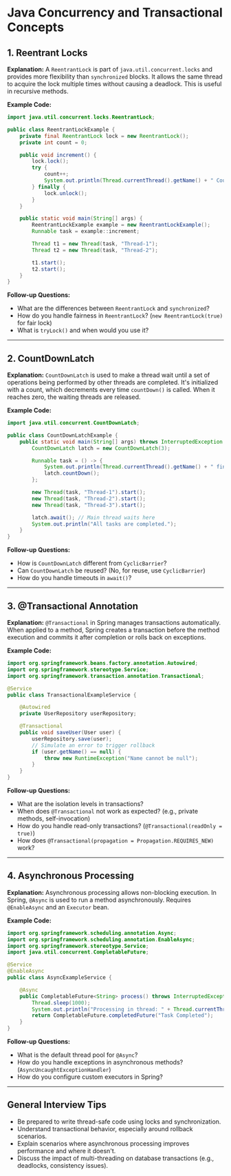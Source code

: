 # Java Concurrency and Transactional Concepts

## 1. Reentrant Locks

**Explanation:**
A `ReentrantLock` is part of `java.util.concurrent.locks` and provides more flexibility than `synchronized` blocks. It allows the same thread to acquire the lock multiple times without causing a deadlock. This is useful in recursive methods.

**Example Code:**
```java
import java.util.concurrent.locks.ReentrantLock;

public class ReentrantLockExample {
    private final ReentrantLock lock = new ReentrantLock();
    private int count = 0;

    public void increment() {
        lock.lock();
        try {
            count++;
            System.out.println(Thread.currentThread().getName() + " Count: " + count);
        } finally {
            lock.unlock();
        }
    }

    public static void main(String[] args) {
        ReentrantLockExample example = new ReentrantLockExample();
        Runnable task = example::increment;

        Thread t1 = new Thread(task, "Thread-1");
        Thread t2 = new Thread(task, "Thread-2");

        t1.start();
        t2.start();
    }
}
```

**Follow-up Questions:**
- What are the differences between `ReentrantLock` and `synchronized`?
- How do you handle fairness in `ReentrantLock`? (`new ReentrantLock(true)` for fair lock)
- What is `tryLock()` and when would you use it?

---

## 2. CountDownLatch

**Explanation:**
`CountDownLatch` is used to make a thread wait until a set of operations being performed by other threads are completed. It's initialized with a count, which decrements every time `countDown()` is called. When it reaches zero, the waiting threads are released.

**Example Code:**
```java
import java.util.concurrent.CountDownLatch;

public class CountDownLatchExample {
    public static void main(String[] args) throws InterruptedException {
        CountDownLatch latch = new CountDownLatch(3);

        Runnable task = () -> {
            System.out.println(Thread.currentThread().getName() + " finished.");
            latch.countDown();
        };

        new Thread(task, "Thread-1").start();
        new Thread(task, "Thread-2").start();
        new Thread(task, "Thread-3").start();

        latch.await(); // Main thread waits here
        System.out.println("All tasks are completed.");
    }
}
```

**Follow-up Questions:**
- How is `CountDownLatch` different from `CyclicBarrier`?
- Can `CountDownLatch` be reused? (No, for reuse, use `CyclicBarrier`)
- How do you handle timeouts in `await()`?

---

## 3. @Transactional Annotation

**Explanation:**
`@Transactional` in Spring manages transactions automatically. When applied to a method, Spring creates a transaction before the method execution and commits it after completion or rolls back on exceptions.

**Example Code:**
```java
import org.springframework.beans.factory.annotation.Autowired;
import org.springframework.stereotype.Service;
import org.springframework.transaction.annotation.Transactional;

@Service
public class TransactionalExampleService {

    @Autowired
    private UserRepository userRepository;

    @Transactional
    public void saveUser(User user) {
        userRepository.save(user);
        // Simulate an error to trigger rollback
        if (user.getName() == null) {
            throw new RuntimeException("Name cannot be null");
        }
    }
}
```

**Follow-up Questions:**
- What are the isolation levels in transactions?
- When does `@Transactional` not work as expected? (e.g., private methods, self-invocation)
- How do you handle read-only transactions? (`@Transactional(readOnly = true)`)
- How does `@Transactional(propagation = Propagation.REQUIRES_NEW)` work?

---

## 4. Asynchronous Processing

**Explanation:**
Asynchronous processing allows non-blocking execution. In Spring, `@Async` is used to run a method asynchronously. Requires `@EnableAsync` and an `Executor` bean.

**Example Code:**
```java
import org.springframework.scheduling.annotation.Async;
import org.springframework.scheduling.annotation.EnableAsync;
import org.springframework.stereotype.Service;
import java.util.concurrent.CompletableFuture;

@Service
@EnableAsync
public class AsyncExampleService {

    @Async
    public CompletableFuture<String> process() throws InterruptedException {
        Thread.sleep(1000);
        System.out.println("Processing in thread: " + Thread.currentThread().getName());
        return CompletableFuture.completedFuture("Task Completed");
    }
}
```

**Follow-up Questions:**
- What is the default thread pool for `@Async`?
- How do you handle exceptions in asynchronous methods? (`AsyncUncaughtExceptionHandler`)
- How do you configure custom executors in Spring?

---

## General Interview Tips
- Be prepared to write thread-safe code using locks and synchronization.
- Understand transactional behavior, especially around rollback scenarios.
- Explain scenarios where asynchronous processing improves performance and where it doesn't.
- Discuss the impact of multi-threading on database transactions (e.g., deadlocks, consistency issues).

